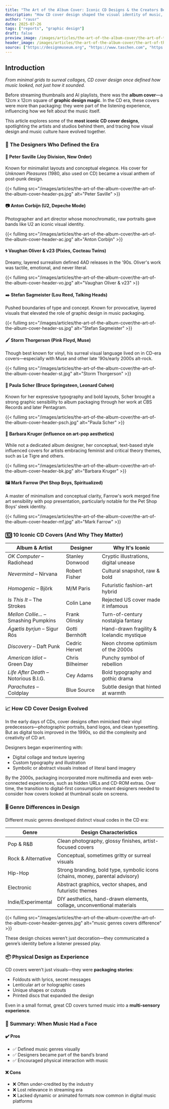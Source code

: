 ```yaml
---
title: "The Art of the Album Cover: Iconic CD Designs & the Creators Behind Them"
description: "How CD cover design shaped the visual identity of music, from surreal artwork to bold branding."
author: "rausr"
date: 2025-07-26
tags: ["reports", "graphic design"]
draft: false
preview_image: /images/articles/the-art-of-the-album-cover/the-art-of-the-album-cover-1.jpg
header_image: /images/articles/the-art-of-the-album-cover/the-art-of-the-album-cover-header.jpg
source: ["https://designmuseum.org", "https://www.taschen.com", "https://uniteditions.com", "https://albumartarchive.org", "https://www.theguardian.com/music"]
---
```


## Introduction
*From minimal grids to surreal collages, CD cover design once defined how music looked, not just how it sounded.*

Before streaming thumbnails and AI playlists, there was the **album cover**—a 12cm x 12cm square of **graphic design magic**. In the CD era, these covers were more than packaging: they were part of the listening experience, influencing how we felt about the music itself.

This article explores some of the **most iconic CD cover designs**, spotlighting the artists and studios behind them, and tracing how visual design and music culture have evolved together.


### 🎨 The Designers Who Defined the Era

#### 🧠 Peter Saville (Joy Division, New Order)
Known for minimalist layouts and conceptual elegance. His cover for *Unknown Pleasures* (1980, also used on CD) became a visual anthem of post-punk design.

{{< fullimg src="/images/articles/the-art-of-the-album-cover/the-art-of-the-album-cover-header-ps.jpg" alt="Peter Saville" >}}

#### 📷 Anton Corbijn (U2, Depeche Mode)
Photographer and art director whose monochromatic, raw portraits gave bands like U2 an iconic visual identity.

{{< fullimg src="/images/articles/the-art-of-the-album-cover/the-art-of-the-album-cover-header-ac.jpg" alt="Anton Corbijn" >}}

#### 🌀 Vaughan Oliver & v23 (Pixies, Cocteau Twins)
Dreamy, layered surrealism defined 4AD releases in the '90s. Oliver's work was tactile, emotional, and never literal.

{{< fullimg src="/images/articles/the-art-of-the-album-cover/the-art-of-the-album-cover-header-vo.jpg" alt="Vaughan Oliver & v23" >}}

#### ✒️ Stefan Sagmeister (Lou Reed, Talking Heads)
Pushed boundaries of type and concept. Known for provocative, layered visuals that elevated the role of graphic design in music packaging.

{{< fullimg src="/images/articles/the-art-of-the-album-cover/the-art-of-the-album-cover-header-ss.jpg" alt="Stefan Sagmeister" >}}

#### 🖌️ Storm Thorgerson (Pink Floyd, Muse)
Though best known for vinyl, his surreal visual language lived on in CD-era covers—especially with Muse and other late '90s/early 2000s alt-rock.

{{< fullimg src="/images/articles/the-art-of-the-album-cover/the-art-of-the-album-cover-header-st.jpg" alt="Storm Thorgerson" >}}

#### 📐 Paula Scher (Bruce Springsteen, Leonard Cohen)
Known for her expressive typography and bold layouts, Scher brought a strong graphic sensibility to album packaging through her work at CBS Records and later Pentagram.

{{< fullimg src="/images/articles/the-art-of-the-album-cover/the-art-of-the-album-cover-header-psch.jpg" alt="Paula Scher" >}}

#### 🧩 Barbara Kruger (influence on art-pop aesthetics)
While not a dedicated album designer, her conceptual, text-based style influenced covers for artists embracing feminist and critical theory themes, such as Le Tigre and others.

{{< fullimg src="/images/articles/the-art-of-the-album-cover/the-art-of-the-album-cover-header-bk.jpg" alt="Barbara Kruger" >}}

#### 🖼️ Mark Farrow (Pet Shop Boys, Spiritualized)
A master of minimalism and conceptual clarity, Farrow's work merged fine art sensibility with pop presentation, particularly notable for the Pet Shop Boys’ sleek identity.

{{< fullimg src="/images/articles/the-art-of-the-album-cover/the-art-of-the-album-cover-header-mf.jpg" alt="Mark Farrow" >}}


### 🔟 10 Iconic CD Covers (And Why They Matter)

| Album & Artist            | Designer            | Why It's Iconic                          |
|--------------------------|---------------------|------------------------------------------|
| *OK Computer* – Radiohead| Stanley Donwood     | Cryptic illustrations, digital unease    |
| *Nevermind* – Nirvana    | Robert Fisher       | Cultural snapshot, raw & bold            |
| *Homogenic* – Björk      | M/M Paris           | Futuristic fashion-art hybrid            |
| *Is This It* – The Strokes| Colin Lane          | Rejected US cover made it infamous       |
| *Mellon Collie...* – Smashing Pumpkins| Frank Olinsky       | Turn-of-century nostalgia fantasy        |
| *Ágætis byrjun* – Sigur Rós| Gotti Bernhöft      | Hand-drawn fragility & Icelandic mystique|
| *Discovery* – Daft Punk  | Cedric Hervet       | Neon chrome optimism of the 2000s        |
| *American Idiot* – Green Day| Chris Bilheimer     | Punchy symbol of rebellion               |
| *Life After Death* – Notorious B.I.G.| Cey Adams           | Bold typography and gothic drama         |
| *Parachutes* – Coldplay  | Blue Source         | Subtle design that hinted at warmth      |


### 📈 How CD Cover Design Evolved

In the early days of CDs, cover designs often mimicked their vinyl predecessors—photographic portraits, band logos, and clean typesetting. But as digital tools improved in the 1990s, so did the complexity and creativity of CD art.

Designers began experimenting with:
- Digital collage and texture layering
- Custom typography and illustration
- Symbolic or abstract visuals instead of literal band imagery

By the 2000s, packaging incorporated more multimedia and even web-connected experiences, such as hidden URLs and CD-ROM extras. Over time, the transition to digital-first consumption meant designers needed to consider how covers looked at thumbnail scale on screens.


### 🎚️ Genre Differences in Design

Different music genres developed distinct visual codes in the CD era:

| Genre              | Design Characteristics                                                                 |
|--------------------|----------------------------------------------------------------------------------------|
| Pop & R&B          | Clean photography, glossy finishes, artist-focused covers                             |
| Rock & Alternative | Conceptual, sometimes gritty or surreal visuals                                       |
| Hip-Hop            | Strong branding, bold type, symbolic icons (chains, money, parental advisory)         |
| Electronic         | Abstract graphics, vector shapes, and futuristic themes                               |
| Indie/Experimental | DIY aesthetics, hand-drawn elements, collage, unconventional materials                |

{{< fullimg src="/images/articles/the-art-of-the-album-cover/the-art-of-the-album-cover-header-genres.jpg" alt="music genres covers difference" >}}

These design choices weren’t just decoration—they communicated a genre’s identity before a listener pressed play.


### 📦 Physical Design as Experience

CD covers weren’t just visuals—they were **packaging stories**:
- Foldouts with lyrics, secret messages
- Lenticular art or holographic cases
- Unique shapes or cutouts
- Printed discs that expanded the design

Even in a small format, great CD covers turned music into a **multi-sensory experience**.

### 🧠 Summary: When Music Had a Face

#### ✔️ Pros
- ✅ Defined music genres visually
- ✅ Designers became part of the band’s brand
- ✅ Encouraged physical interaction with music

#### ❌ Cons
- ❌ Often under-credited by the industry
- ❌ Lost relevance in streaming era
- ❌ Lacked dynamic or animated formats now common in digital music platforms
